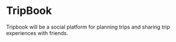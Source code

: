 # TripBook
Tripbook will be a social platform for planning trips and sharing trip experiences with friends.
